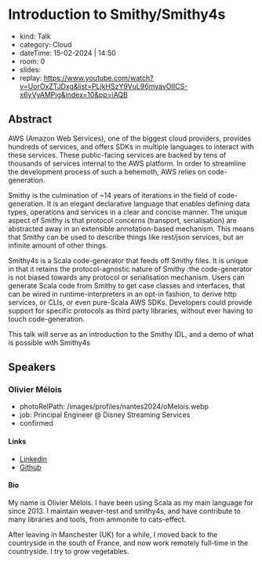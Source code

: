 # Introduction to Smithy/Smithy4s

- kind: Talk
- category: Cloud
- dateTime: 15-02-2024 | 14:50
- room: 0
- slides: 
- replay: https://www.youtube.com/watch?v=UorOxZTJDxg&list=PLjkHSzY9VuL96myavOIICS-x6yVyAMPjg&index=10&pp=iAQB

## Abstract

AWS (Amazon Web Services), one of the biggest cloud providers, provides hundreds of services, and offers SDKs in multiple languages to interact with these services. These public-facing services are backed by tens of thousands of services internal to the AWS platform. In order to streamline the development process of such a behemoth, AWS relies on code-generation.

Smithy is the culmination of ~14 years of iterations in the field of code-generation. It is an elegant declarative language that enables defining data types, operations and services in a clear and concise manner. The unique aspect of Smithy is that protocol concerns (transport, serialisation) are abstracted away in an extensible annotation-based mechanism. This means that Smithy can be used to describe things like rest/json services, but an infinite amount of other things.

Smithy4s is a Scala code-generator that feeds off Smithy files. It is unique in that it retains the protocol-agnostic nature of Smithy :the code-generator is not biased towards any protocol or serialisation mechanism. Users can generate Scala code from Smithy to get case classes and interfaces, that can be wired in runtime-interpreters in an opt-in fashion, to derive http services, or CLIs, or even pure-Scala AWS SDKs. Developers could provide support for specific protocols as third party libraries, without ever having to touch code-generation.

This talk will serve as an introduction to the Smithy IDL, and a demo of what is possible with Smithy4s

## Speakers

### Olivier Mélois

- photoRelPath: /images/profiles/nantes2024/oMelois.webp
- job: Principal Engineer @ Disney Streaming Services
- confirmed

#### Links

- [Linkedin](https://www.linkedin.com/in/olivier-mélois-99234bbb)
- [Github](https://github.com/Baccata)

#### Bio

My name is Olivier Mélois. I have been using Scala as my main language for since 2013. I maintain weaver-test and smithy4s, and have contribute to many libraries and tools, from ammonite to cats-effect.

After leaving in Manchester (UK) for a while, I moved back to the countryside in the south of France, and now work remotely full-time in the countryside. I try to grow vegetables.

